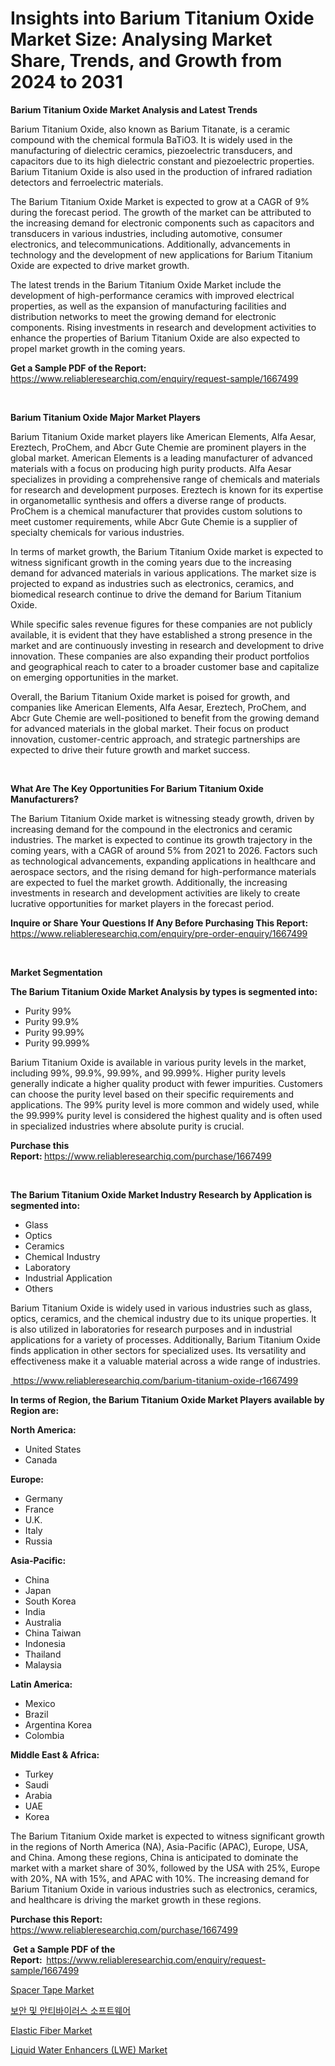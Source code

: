 <p><h1>Insights into Barium Titanium Oxide Market Size: Analysing Market Share, Trends, and Growth from 2024 to 2031</h1></p><p><strong>Barium Titanium Oxide Market Analysis and Latest Trends</strong></p>
<p><p>Barium Titanium Oxide, also known as Barium Titanate, is a ceramic compound with the chemical formula BaTiO3. It is widely used in the manufacturing of dielectric ceramics, piezoelectric transducers, and capacitors due to its high dielectric constant and piezoelectric properties. Barium Titanium Oxide is also used in the production of infrared radiation detectors and ferroelectric materials.</p><p>The Barium Titanium Oxide Market is expected to grow at a CAGR of 9% during the forecast period. The growth of the market can be attributed to the increasing demand for electronic components such as capacitors and transducers in various industries, including automotive, consumer electronics, and telecommunications. Additionally, advancements in technology and the development of new applications for Barium Titanium Oxide are expected to drive market growth.</p><p>The latest trends in the Barium Titanium Oxide Market include the development of high-performance ceramics with improved electrical properties, as well as the expansion of manufacturing facilities and distribution networks to meet the growing demand for electronic components. Rising investments in research and development activities to enhance the properties of Barium Titanium Oxide are also expected to propel market growth in the coming years.</p></p>
<p><strong>Get a Sample PDF of the Report:&nbsp;</strong> <a href="https://www.reliableresearchiq.com/enquiry/request-sample/1667499">https://www.reliableresearchiq.com/enquiry/request-sample/1667499</a></p>
<p>&nbsp;</p>
<p><strong>Barium Titanium Oxide Major Market Players</strong></p>
<p><p>Barium Titanium Oxide market players like American Elements, Alfa Aesar, Ereztech, ProChem, and Abcr Gute Chemie are prominent players in the global market. American Elements is a leading manufacturer of advanced materials with a focus on producing high purity products. Alfa Aesar specializes in providing a comprehensive range of chemicals and materials for research and development purposes. Ereztech is known for its expertise in organometallic synthesis and offers a diverse range of products. ProChem is a chemical manufacturer that provides custom solutions to meet customer requirements, while Abcr Gute Chemie is a supplier of specialty chemicals for various industries.</p><p>In terms of market growth, the Barium Titanium Oxide market is expected to witness significant growth in the coming years due to the increasing demand for advanced materials in various applications. The market size is projected to expand as industries such as electronics, ceramics, and biomedical research continue to drive the demand for Barium Titanium Oxide.</p><p>While specific sales revenue figures for these companies are not publicly available, it is evident that they have established a strong presence in the market and are continuously investing in research and development to drive innovation. These companies are also expanding their product portfolios and geographical reach to cater to a broader customer base and capitalize on emerging opportunities in the market.</p><p>Overall, the Barium Titanium Oxide market is poised for growth, and companies like American Elements, Alfa Aesar, Ereztech, ProChem, and Abcr Gute Chemie are well-positioned to benefit from the growing demand for advanced materials in the global market. Their focus on product innovation, customer-centric approach, and strategic partnerships are expected to drive their future growth and market success.</p></p>
<p>&nbsp;</p>
<p><strong>What Are The Key Opportunities For Barium Titanium Oxide Manufacturers?</strong></p>
<p><p>The Barium Titanium Oxide market is witnessing steady growth, driven by increasing demand for the compound in the electronics and ceramic industries. The market is expected to continue its growth trajectory in the coming years, with a CAGR of around 5% from 2021 to 2026. Factors such as technological advancements, expanding applications in healthcare and aerospace sectors, and the rising demand for high-performance materials are expected to fuel the market growth. Additionally, the increasing investments in research and development activities are likely to create lucrative opportunities for market players in the forecast period.</p></p>
<p><strong>Inquire or Share Your Questions If Any Before Purchasing This Report:</strong> <a href="https://www.reliableresearchiq.com/enquiry/pre-order-enquiry/1667499">https://www.reliableresearchiq.com/enquiry/pre-order-enquiry/1667499</a></p>
<p>&nbsp;</p>
<p><strong>Market Segmentation</strong></p>
<p><strong>The Barium Titanium Oxide Market Analysis by types is segmented into:</strong></p>
<p><ul><li>Purity 99%</li><li>Purity 99.9%</li><li>Purity 99.99%</li><li>Purity 99.999%</li></ul></p>
<p><p>Barium Titanium Oxide is available in various purity levels in the market, including 99%, 99.9%, 99.99%, and 99.999%. Higher purity levels generally indicate a higher quality product with fewer impurities. Customers can choose the purity level based on their specific requirements and applications. The 99% purity level is more common and widely used, while the 99.999% purity level is considered the highest quality and is often used in specialized industries where absolute purity is crucial.</p></p>
<p><strong>Purchase this Report:&nbsp;</strong><a href="https://www.reliableresearchiq.com/purchase/1667499">https://www.reliableresearchiq.com/purchase/1667499</a></p>
<p>&nbsp;</p>
<p><strong>The Barium Titanium Oxide Market Industry Research by Application is segmented into:</strong></p>
<p><ul><li>Glass</li><li>Optics</li><li>Ceramics</li><li>Chemical Industry</li><li>Laboratory</li><li>Industrial Application</li><li>Others</li></ul></p>
<p><p>Barium Titanium Oxide is widely used in various industries such as glass, optics, ceramics, and the chemical industry due to its unique properties. It is also utilized in laboratories for research purposes and in industrial applications for a variety of processes. Additionally, Barium Titanium Oxide finds application in other sectors for specialized uses. Its versatility and effectiveness make it a valuable material across a wide range of industries.</p></p>
<p><a href="https://www.reliableresearchiq.com/barium-titanium-oxide-r1667499">&nbsp;https://www.reliableresearchiq.com/barium-titanium-oxide-r1667499</a></p>
<p><strong>In terms of Region, the Barium Titanium Oxide Market Players available by Region are:</strong></p>
<p>
    <p> <strong> North America: </strong>
        <ul>
            <li>United States</li>
            <li>Canada</li>
        </ul>
        </p> 
    <p> <strong> Europe: </strong>
        <ul>
            <li>Germany</li>
            <li>France</li>
            <li>U.K.</li>
            <li>Italy</li>
            <li>Russia</li>
        </ul>
        </p> 
    <p> <strong> Asia-Pacific: </strong>
        <ul>
            <li>China</li>
            <li>Japan</li>
            <li>South Korea</li>
            <li>India</li>
            <li>Australia</li>
            <li>China Taiwan</li>
            <li>Indonesia</li>
            <li>Thailand</li>
            <li>Malaysia</li>
        </ul>
        </p> 
    <p> <strong> Latin America: </strong>
        <ul>
            <li>Mexico</li>
            <li>Brazil</li>
            <li>Argentina Korea</li>
            <li>Colombia</li>
        </ul>
        </p> 
    <p> <strong> Middle East & Africa: </strong>
        <ul>
            <li>Turkey</li>
            <li>Saudi</li>
            <li>Arabia</li>
            <li>UAE</li>
            <li>Korea</li>
        </ul>
    </p>
    </p>
<p><p>The Barium Titanium Oxide market is expected to witness significant growth in the regions of North America (NA), Asia-Pacific (APAC), Europe, USA, and China. Among these regions, China is anticipated to dominate the market with a market share of 30%, followed by the USA with 25%, Europe with 20%, NA with 15%, and APAC with 10%. The increasing demand for Barium Titanium Oxide in various industries such as electronics, ceramics, and healthcare is driving the market growth in these regions.</p></p>
<p><strong>Purchase this Report: </strong><a href="https://www.reliableresearchiq.com/purchase/1667499">https://www.reliableresearchiq.com/purchase/1667499</a></p>
<p>&nbsp;<strong>Get a Sample PDF of the Report:&nbsp;&nbsp;</strong><a href="https://www.reliableresearchiq.com/enquiry/request-sample/1667499">https://www.reliableresearchiq.com/enquiry/request-sample/1667499</a></p>
<p><strong></strong></p>
<p><p><a href="https://www.linkedin.com/pulse/spacer-tape-market-size-share-trends-analysis-report-product-o6h3e?trackingId=9hCKvMTWQoGTojs9uvlrGQ%3D%3D">Spacer Tape Market</a></p><p><a href="https://github.com/hxzi07639916/Market-Research-Report-List-3/blob/main/678350281169.md">보안 및 안티바이러스 소프트웨어</a></p><p><a href="https://github.com/guneycigdem35/Market-Research-Report-List-4/blob/main/elastic-fiber-market.md">Elastic Fiber Market</a></p><p><a href="https://www.linkedin.com/pulse/liquid-water-enhancers-lwe-market-outlook-complete-industry-f227f?trackingId=NUDHB9G4SKqnexKVwBxhCQ%3D%3D">Liquid Water Enhancers (LWE) Market</a></p></p>